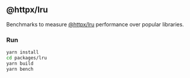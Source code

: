 ## @httpx/lru 
Benchmarks to measure [@httpx/lru](../README.md) performance over
popular libraries.

### Run

```bash
yarn install
cd packages/lru
yarn build
yarn bench
```

